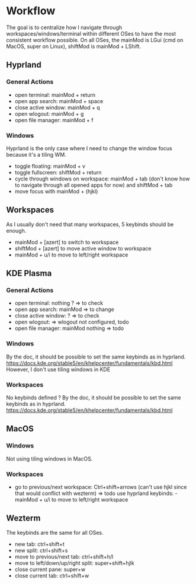 # Workflow

The goal is to centralize how I navigate through workspaces/windows/terminal within different OSes to have the most consistent workflow possible.
On all OSes, the mainMod is LGui (cmd on MacOS, super on Linux), shiftMod is mainMod + LShift.

## Hyprland

### General Actions

- open terminal: mainMod + return
- open app search: mainMod + space
- close active window: mainMod + q
- open wlogout: mainMod + g
- open file manager: mainMod + f

### Windows

Hyprland is the only case where I need to change the window focus because it's a tiling WM.

- toggle floating: mainMod + v
- toggle fullscreen: shiftMod + return
- cycle through windows on workspace: mainMod + tab (don't know how to navigate through all opened apps for now) and shiftMod + tab
- move focus with mainMod + (hjkl)

## Workspaces

As I usually don't need that many workspaces, 5 keybinds should be enough.

- mainMod + [azert] to switch to workspace
- shiftMod + [azert] to move active window to workspace
- mainMod + u/i to move to left/right workspace

## KDE Plasma

### General Actions

- open terminal: nothing ? => to check
- open app search: mainMod => to change
- close active window: ? => to check
- open wlogout: => wlogout not configured, todo
- open file manager: mainMod nothing => todo

### Windows

By the doc, it should be possible to set the same keybinds as in hyprland.
<https://docs.kde.org/stable5/en/khelpcenter/fundamentals/kbd.html>
However, I don't use tiling windows in KDE

### Workspaces

No keybinds defined ?
By the doc, it should be possible to set the same keybinds as in hyprland.
<https://docs.kde.org/stable5/en/khelpcenter/fundamentals/kbd.html>

## MacOS

### Windows

Not using tiling windows in MacOS.

### Workspaces

- go to previous/next workspace: Ctrl+shift+arrows (can't use hjkl since that would conflict with wezterm)
=> todo use hyprland keybinds: - mainMod + u/i to move to left/right workspace

## Wezterm

The keybinds are the same for all OSes.

- new tab: ctrl+shift+t
- new split: ctrl+shift+s
- move to previous/next tab: ctrl+shift+h/l
- move to left/down/up/right split: super+shift+hjlk
- close current pane: super+w
- close current tab: ctrl+shift+w

